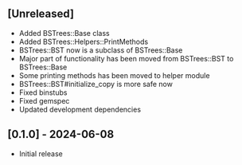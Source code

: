 ## [Unreleased]

- Added BSTrees::Base class
- Added BSTrees::Helpers::PrintMethods
- BSTrees::BST now is a subclass of BSTrees::Base
- Major part of functionality has been moved from BSTrees::BST to BSTrees::Base
- Some printing methods has been moved to helper module
- BSTrees::BST#initialize\_copy is more safe now
- Fixed binstubs
- Fixed gemspec
- Updated development dependencies

## [0.1.0] - 2024-06-08

- Initial release
